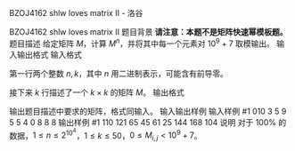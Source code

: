 



BZOJ4162 shlw loves matrix II - 洛谷














BZOJ4162 shlw loves matrix II
题目背景
**请注意：本题不是矩阵快速幂模板题。**
题目描述
给定矩阵 $M$，计算 $M^n$，并将其中每一个元素对 $10^9+7$ 取模输出。
输入输出格式
输入格式

第一行两个整数 $n,k$，其中 $n$ 用二进制表示，可能含有前导零。

接下来 $k$ 行描述了一个 $k\times k$ 的矩阵 $M$。
输出格式

输出题目描述中要求的矩阵，格式同输入。
输入输出样例
输入样例 #1
010 3
5 9 5
5 4 0
8 8 8
输出样例 #1
110 121 65
45 61 25
144 168 104
说明
对于 $100\%$ 的数据，$1\leq n\leq 2^{10^4}$，$1\leq k\leq 50$，$0\leq M_{i,j}<10^9+7$。






